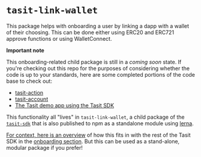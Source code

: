 # `tasit-link-wallet`

This package helps with onboarding a user by linking a dapp with a wallet of their choosing. This can be done either using ERC20 and ERC721 approve functions or using WalletConnect.

**Important note**

This onboarding-related child package is still in a _coming soon_ state. If you're checking out this repo for the purposes of considering whether the code is up to your standards, here are some completed portions of the code base to check out:

- [tasit-action](../tasit-action)
- [tasit-account](../tasit-account)
- [The Tasit demo app using the Tasit SDK](https://github.com/tasitlabs/tasit/tree/develop/demo)

This functionality all "lives" in `tasit-link-wallet`, a child package of the [`tasit-sdk`](https://github.com/tasitlabs/TasitSDK) that is also published to npm as a standalone module using [lerna](https://lernajs.io/).

[For context, here is an overview](https://github.com/tasitlabs/TasitSDK/blob/develop/README.md#for-users-that-do-have-funds) of how this fits in with the rest of the Tasit SDK in the [onboarding section](https://github.com/tasitlabs/TasitSDK/blob/develop/README.md#onboarding). But this can be used as a stand-alone, modular package if you prefer!
